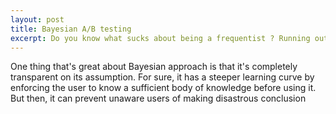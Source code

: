 ```yaml
---
layout: post
title: Bayesian A/B testing
excerpt: Do you know what sucks about being a frequentist ? Running out of letter to name your new tests.
---
```



One thing that's great about Bayesian approach is that it's completely transparent on its assumption. For sure, it has a steeper learning curve by enforcing the user to know a sufficient body of knowledge before using it. But then, it can prevent unaware users of making disastrous conclusion


